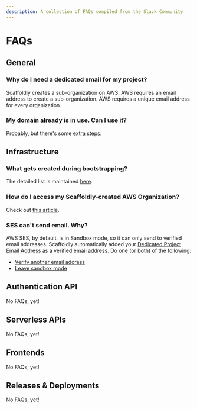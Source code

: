 ```yaml
---
description: A collection of FAQs compiled from the Slack Community
---
```


# FAQs

## General

### Why do I need a dedicated email for my project?

Scaffoldly creates a sub-organization on AWS. AWS requires an email address to create a sub-organization. AWS requires a unique email address for every organization. 

### My domain already is in use. Can I use it?

Probably, but there's some [extra steps](infrastructure/using-an-existing-domain.md).

## Infrastructure

### What gets created during bootstrapping?

The detailed list is maintained [here](https://github.com/scaffoldly/terraform-scaffoldly-bootstrap#what-gets-created).

### How do I access my Scaffoldly-created AWS Organization?

Check out [this article](https://aws.amazon.com/premiumsupport/knowledge-center/organizations-member-account-access/).

### SES can't send email. Why?

AWS SES, by default, is in Sandbox mode, so it can only send to verified email addresses. Scaffoldly automatically added your [Dedicated Project Email Address](tutorials/one-time-setup.md#dedicated-project-email-address) as a verified email address. Do one \(or both\) of the following:

* [Verify another email address](https://docs.aws.amazon.com/ses/latest/DeveloperGuide/verify-email-addresses.html)
* [Leave sandbox mode](https://docs.aws.amazon.com/ses/latest/DeveloperGuide/request-production-access.html)

## Authentication API

No FAQs, yet!

## Serverless APIs

No FAQs, yet!

## Frontends

No FAQs, yet!

## Releases & Deployments

No FAQs, yet!



